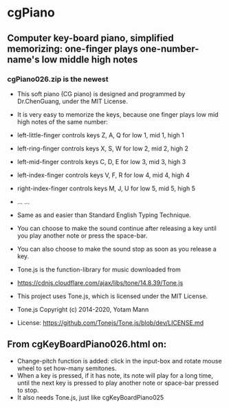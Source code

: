 # cgPiano
## Computer key-board piano, simplified memorizing: one-finger plays one-number-name's low middle high notes
### cgPiano026.zip is the newest
- This soft piano (CG piano) is designed and programmed by Dr.ChenGuang, under the MIT License.
- It is very easy to memorize the keys, because one finger plays low mid high notes of the same number:
- left-little-finger controls keys Z, A, Q for low 1, mid 1, high 1
- left-ring-finger controls keys X, S, W for low 2, mid 2, high 2
- left-mid-finger controls keys C, D, E for low 3, mid 3, high 3
- left-index-finger controls keys V, F, R for low 4, mid 4, high 4

- right-index-finger controls keys M, J, U for low 5, mid 5, high 5
- ... ...
- Same as and easier than Standard English Typing Technique.

- You can choose to make the sound continue after releasing a key until you play another note or press the space-bar.
- You can also choose to make the sound stop as soon as you release a key.

- Tone.js is the function-library for music downloaded from
- https://cdnjs.cloudflare.com/ajax/libs/tone/14.8.39/Tone.js

-  This project uses Tone.js, which is licensed under the MIT License.
- Tone.js Copyright (c) 2014-2020, Yotam Mann
- License: https://github.com/Tonejs/Tone.js/blob/dev/LICENSE.md

## From cgKeyBoardPiano026.html on:
- Change-pitch function is added: click in the input-box and rotate mouse wheel to set how-many semitones. 
- When a key is pressed, if it has note, its note will play for a long time, until the next key is pressed to play another note or space-bar pressed to stop. 
- It also needs Tone.js, just like cgKeyBoardPiano025
  
